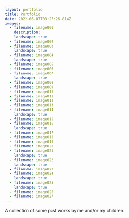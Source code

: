 ```yaml
---
layout: portfolio
title: Portfolio
date: 2022-06-07T03:27:26.814Z
images:
  - filename: image001
    description:
    landscape: true
  - filename: image002
  - filename: image003
    landscape: true
  - filename: image004
    landscape: true
  - filename: image005
  - filename: image006
  - filename: image007
    landscape: true
  - filename: image008
  - filename: image009
  - filename: image010
  - filename: image011
  - filename: image012
  - filename: image013
  - filename: image014
    landscape: true
  - filename: image015
  - filename: image016
    landscape: true
  - filename: image017
  - filename: image018
  - filename: image019
  - filename: image020
  - filename: image021
    landscape: true
  - filename: image022
    landscape: true
  - filename: image023
  - filename: image024
    landscape: true
  - filename: image025
    landscape: true
  - filename: image026
  - filename: image027
---
```


A collection of some past works by me and/or my children.
